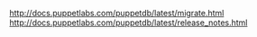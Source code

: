 http://docs.puppetlabs.com/puppetdb/latest/migrate.html
http://docs.puppetlabs.com/puppetdb/latest/release_notes.html
